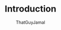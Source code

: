---
id: homepage
title: Introduction
sidebar_label: Before You begin
author: ThatGuyJamal
slug: /
---